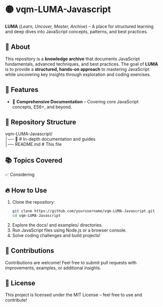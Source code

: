 # 🟡 vqm-LUMA-Javascript  

**LUMA** (*Learn, Uncover, Master, Archive*) – A place for structured learning and deep dives into JavaScript concepts, patterns, and best practices.  

## 🚀 About  
This repository is a **knowledge archive** that documents JavaScript fundamentals, advanced techniques, and best practices. The goal of **LUMA** is to provide a **structured, hands-on approach** to mastering JavaScript while uncovering key insights through exploration and coding exercises.  

## 📌 Features  
- 📝 **Comprehensive Documentation** – Covering core JavaScript concepts, ES6+, and beyond.  

## 📂 Repository Structure  
vqm-LUMA-Javascript/  
│── 📖       # In-depth documentation and guides  
│── README.md           # This file

## 📚 Topics Covered  
✅ Considering  

## 🔥 How to Use  
1. Clone the repository:  
   ```bash
   git clone https://github.com/yourusername/vqm-LUMA-Javascript.git
   cd vqm-LUMA-Javascript

2. Explore the docs/ and examples/ directories.
3. Run JavaScript files using Node.js or a browser console.
4. Solve coding challenges and build projects!

## 🤝 Contributions
Contributions are welcome! Feel free to submit pull requests with improvements, examples, or additional insights.

## 📜 License
This project is licensed under the MIT License – feel free to use and contribute!


